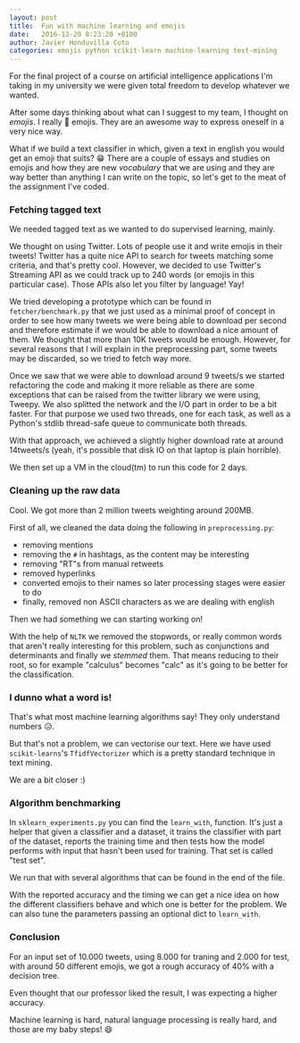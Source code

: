 ```yaml
---
layout: post
title:  Fun with machine learning and emojis
date:   2016-12-20 8:23:20 +0100
author: Javier Honduvilla Coto
categories: emojis python scikit-learn machine-learning text-mining
---
```


For the final project of a course on artificial intelligence applications I'm taking in my university we were given total 
freedom to develop whatever we wanted.

After some days thinking about what can I suggest to my team, I thought on *emojis*. I really 💞 emojis. They are an awesome way to 
express oneself in a very nice way.

What if we build a text classifier in which, given a text in english you would get an emoji that suits? 😁
There are a couple of essays and studies on emojis and how they are new _vocabulary_ that we are using and they are way better than 
anything I can write on the topic, so let's get to the meat of the assignment I've coded.

### Fetching tagged text

We needed tagged text as we wanted to do supervised learning, mainly.

We thought on using Twitter. Lots of people use it and write emojis in their tweets! Twitter has a quite nice API to search for tweets
matching some criteria, and that's pretty cool. However, we decided to use Twitter's Streaming API as we could track up to 240 words (or
emojis in this particular case). Those APIs also let you filter by language! Yay!

We tried developing a prototype which can be found in `fetcher/benchmark.py` that we just used as a minimal proof of concept in order
to see how many tweets we were being able to download per second and therefore estimate if we would be able to download a nice amount
of them. We thought that more than 10K tweets would be enough. However, for several reasons that I will explain in the preprocessing 
part, some tweets may be discarded, so we tried to fetch way more.

Once we saw that we were able to download around 9 tweets/s we started refactoring the code and making it more reliable as there are
some exceptions that can be raised from the twitter library we were using, Tweepy. 
We also splitted the network and the I/O part in order to be a bit faster. For that purpose we used two threads, one for each task, as well
as a Python's stdlib thread-safe queue to communicate both threads. 

With that approach, we achieved a slightly higher download rate at around 14tweets/s (yeah, it's possible that disk IO on that laptop
is plain horrible).

We then set up a VM in the cloud(tm) to run this code for 2 days.


### Cleaning up the raw data

Cool. We got more than 2 million tweets weighting around 200MB.

First of all, we cleaned the data doing the following in `preprocessing.py`:
* removing mentions
* removing the `#` in hashtags, as the content may be interesting
* removing "RT"s from manual retweets
* removed hyperlinks
* converted emojis to their names so later processing stages were easier to do
* finally, removed non ASCII characters as we are dealing with english

Then we had something we can starting working on!

With the help of `NLTK` we removed the stopwords, or really common words that aren't really interesting for this problem, 
such as conjunctions and determinants and finally we _stemmed_ them. That means reducing to their root, so for example "calculus" becomes
"calc" as it's going to be better for the classification.

### I dunno what a word is!

That's what most machine learning algorithms say! They only understand numbers 😥. 

But that's not a problem, we can vectorise our text. Here we have used `scikit-learns`'s `TfidfVectorizer` which is a pretty standard
technique in text mining.

We are a bit closer :)

### Algorithm benchmarking

In `sklearn_experiments.py` you can find the `learn_with`, function. It's just a helper that given a classifier and a dataset,
it trains the classifier with part of the dataset, reports the training time and then tests how the model performs with
input that hasn't been used for training. That set is called "test set".

We run that with several algorithms that can be found in the end of the file.

With the reported accuracy and the timing we can get a nice idea on how the different classifiers behave and which one is better for
the problem. We can also tune the parameters passing an optional dict to `learn_with`.

### Conclusion

For an input set of 10.000 tweets, using 8.000 for traning and 2.000 for test, with around 50 different emojis, we got a rough accuracy 
of 40% with a decision tree.

Even thought that our professor liked the result, I was expecting a higher accuracy.

Machine learning is hard, natural language processing is really hard, and those are my baby steps! 😄
